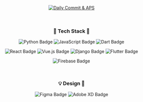 <div align="center">
  <a href="https://pen2402.github.io" target="_blank">
    <img src="https://firebasestorage.googleapis.com/v0/b/notice1458-storage.appspot.com/o/Daily%20commit%20%26%20APS.svg?alt=media&token=531942e7-a8e5-4538-995a-389d7e4a1789" alt="Daily Commit & APS">
  </a>
  <br>
  <br>
  <br>
  <h3>🔧 Tech Stack 🔨</h3>
  <p>
    <img src="http://img.shields.io/badge/-Python-3776ab?style=flat-square&logo=Python&logoColor=ffffff" alt="Python Badge">
    <img src="http://img.shields.io/badge/-JavaScript-323330?style=flat-square&logo=JavaScript&logoColor=f7df1e" alt="JavaScript Badge">
    <img src="http://img.shields.io/badge/-Dart-0175c2?style=flat-square&logo=Dart" alt="Dart Badge">
  </p>
  <p>
    <img src="http://img.shields.io/badge/-React-20232a?style=flat-square&logo=react" alt="React Badge">
    <img src="http://img.shields.io/badge/-Vue.js-35495e?style=flat-square&logo=vuedotjs" alt="Vue.js Badge">
    <img src="http://img.shields.io/badge/-Django-092e20?style=flat-square&logo=django" alt="Django Badge">
    <img src="http://img.shields.io/badge/-Flutter-02569b?style=flat-square&logo=flutter" alt="Flutter Badge">
  </p>
  <p>
    <img src="http://img.shields.io/badge/-Firebase-ffca28?style=flat-square&logo=Firebase&logoColor=000000" alt="Firebase Badge">
  </p>
  <br>
  <h3>💡 Design 🎨</h3>
  <p>
    <img src="http://img.shields.io/badge/-Figma-f24e1e?style=flat-square&logo=figma&logoColor=ffffff" alt="Figma Badge">
    <img src="http://img.shields.io/badge/-Adobe%20XD-470137?style=flat-square&logo=adobexd&logoColor=ff61f6" alt="Adobe XD Badge">
  </p>
</div>